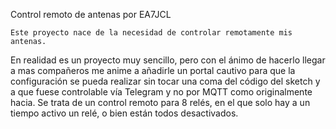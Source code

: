 Control remoto de antenas por EA7JCL

	Este proyecto nace de la necesidad de controlar remotamente mis antenas. 
En realidad es un proyecto muy sencillo, pero con el ánimo de hacerlo llegar a mas compañeros me anime a añadirle un portal cautivo para que la configuración se pueda realizar sin tocar una coma del código del sketch y a que fuese controlable vía Telegram y no por MQTT como originalmente hacia.
Se trata de un control remoto para 8 relés, en el que solo hay a un tiempo activo un relé, o bien están todos desactivados.

